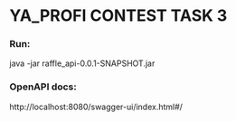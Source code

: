# YA_PROFI CONTEST TASK 3

### Run:
java -jar raffle_api-0.0.1-SNAPSHOT.jar

### OpenAPI docs:
http://localhost:8080/swagger-ui/index.html#/